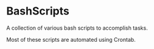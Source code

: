 # BashScripts
A collection of various bash scripts to accomplish tasks.

Most of these scripts are automated using Crontab.
